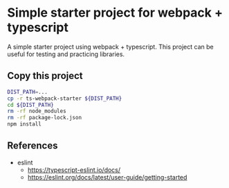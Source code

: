 # Simple starter project for webpack + typescript

A simple starter project using webpack + typescript.
This project can be useful for testing and practicing libraries.

## Copy this project

```bash
DIST_PATH=...
cp -r ts-webpack-starter ${DIST_PATH}
cd ${DIST_PATH}
rm -rf node_modules
rm -rf package-lock.json
npm install
```

## References

- eslint
  - https://typescript-eslint.io/docs/
  - https://eslint.org/docs/latest/user-guide/getting-started